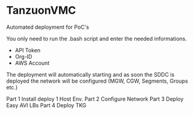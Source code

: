# TanzuonVMC
Automated deployment for PoC's

You only need to run the .bash script and enter the needed informations.
- API Token
- Org-ID
- AWS Account

The deployment will automatically starting and as soon the SDDC is deployed the network will be configured (MGW, CGW, Segments, Groups etc.)

Part 1
Install deploy 1 Host Env.
Part 2 
Configure Network
Part 3
Deploy Easy AVI LBs
Part 4
Deploy TKG